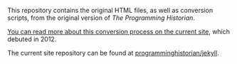 This repository contains the original HTML files, as well as conversion scripts, from the original version of _The Programming Historian_.

[You can read more about this conversion process on the current site](http://programminghistorian.org/posts/how-we-moved-to-github), which debuted in 2012.

The current site repository can be found at [programminghistorian/jekyll](https://github.com/programminghistorian/jekyll]).
